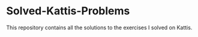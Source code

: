 # Solved-Kattis-Problems
This repository contains all the solutions to the exercises I solved on Kattis.
